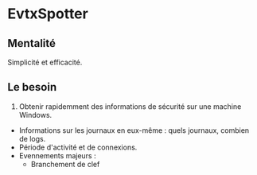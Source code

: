 # EvtxSpotter

## Mentalité

Simplicité et efficacité.

## Le besoin

1. Obtenir rapidemment des informations de sécurité sur une machine Windows.
* Informations sur les journaux en eux-même : quels journaux, combien de logs.
* Période d'activité et de connexions.
* Evennements majeurs :
  - Branchement de clef  
